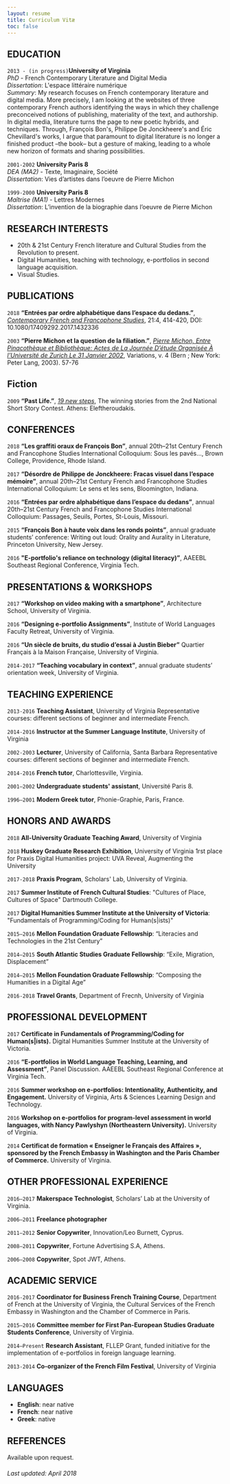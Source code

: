 ```yaml
---
layout: resume
title: Curriculum Vitæ
toc: false
---
```


<!--
## CURRENTLY
- PhD candidate in the Department of French in University of Virginia
- Praxis Fellow at the Scholars' Lab
-->

<!--
Use this snippet code to add a link to download CV in pdf.
[Download PDF]({{ "/assets/docs/CV18.pdf" | absolute_url }})
-->


## EDUCATION

`2013 - (in progress)`__University of Virginia__  
_PhD_ - French Contemporary Literature and Digital Media  
_Dissertation_: L'espace littéraire numérique  
_Summary_: My research focuses on French contemporary literature and digital media. More precisely, I am looking at the websites of three contemporary French authors identifying the ways in which they challenge preconceived notions of publishing, materiality of the text, and authorship. In digital media, literature turns the page to new poetic hybrids, and techniques. Through, François Bon's, Philippe De Jonckheere's and Éric Chevillard's works, I argue that paramount to digital literature is no longer a finished product –the book– but a gesture of making, leading to a whole new horizon of formats and sharing possibilities.  

`2001-2002`
__University Paris 8__    
_DEA (MA2)_ - Texte, Imaginaire, Société     
_Dissertation_: Vies d’artistes dans l’oeuvre de Pierre Michon

`1999-2000`
__University Paris 8__  
_Maîtrise (MA1)_ - Lettres Modernes   
_Dissertation_: L’invention de la biographie dans l’oeuvre de Pierre Michon  

## RESEARCH INTERESTS
- 20th & 21st Century French literature and Cultural Studies from the Revolution to present.  
- Digital Humanities, teaching with technology, e-portfolios in second language acquisition.  
- Visual Studies.

## PUBLICATIONS
`2018`
 __“Entrées par ordre alphabétique dans l’espace du dedans.”__, [_Contemporary French and Francophone Studies_](https://tandfonline.com/toc/gsit20/21/4?nav=tocList), 21:4, 414-420, DOI: 10.1080/17409292.2017.1432336

`2003`
__“Pierre Michon et la question de la filiation.”__, [_Pierre Michon, Entre Pinacothèque et Bibliothèque: Actes de La Journée D’étude Organisée À l’Université de Zurich Le 31 Janvier 2002_](https://www.peterlang.com/view/product/9301), Variations, v. 4 (Bern ; New York: Peter Lang, 2003). 57-76

## Fiction
`2009`
__“Past Life.”__, [_19 new steps_](http://www.biblionet.gr/book/144036/%CE%A3%CF%85%CE%BB%CE%BB%CE%BF%CE%B3%CE%B9%CE%BA%CF%8C_%CE%AD%CF%81%CE%B3%CE%BF/19_%CE%BD%CE%AD%CE%B1_%CE%B2%CE%AE%CE%BC%CE%B1%CF%84%CE%B1), The winning stories from the 2nd National Short Story Contest. Athens: Eleftheroudakis.

## CONFERENCES
`2018`
__“Les graffiti oraux de François Bon”__, annual 20th–21st Century French and Francophone Studies International Colloquium: Sous les pavés..., Brown College, Providence, Rhode Island.

`2017`
__“Désordre de Philippe de Jonckheere: Fracas visuel dans l’espace mémoire”__, annual 20th–21st Century French and Francophone Studies International Colloquium: Le sens et les sens, Bloomington, Indiana.

`2016`
__“Entrées par ordre alphabétique dans l’espace du dedans”__, annual 20th–21st Century French and Francophone Studies International Colloquium: Passages, Seuils, Portes, St-Louis, Missouri.

`2015`
__“François Bon à haute voix dans les ronds points”__, annual graduate students’ conference: Writing out loud: Orality and Aurality in Literature, Princeton University, New Jersey.

`2016`
__"E-portfolio's reliance on technology (digital literacy)”__, AAEEBL Southeast Regional Conference, Virginia Tech.

## PRESENTATIONS & WORKSHOPS
`2017`
__“Workshop on video making with a smartphone”__, Architecture School, University of Virginia.

`2016`
__“Designing e-portfolio Assignments”__, Institute of World Languages Faculty Retreat, University of Virginia.

`2016`
__“Un siècle de bruits, du studio d’essai à Justin Bieber”__ Quartier Français à la Maison Française, University of Virginia.

`2014-2017`
__“Teaching vocabulary in context”__, annual graduate students’ orientation week, University of Virginia.


## TEACHING EXPERIENCE
`2013-2016`
__Teaching Assistant__, University of Virginia
Representative courses: different sections of beginner and intermediate French.

`2014-2016`
__Instructor at the Summer Language Institute__, University of Virginia

`2002-2003`
__Lecturer__, University of California, Santa Barbara
Representative courses: different sections of beginner and intermediate French.

`2014-2016`
__French tutor__, Charlottesville, Virginia.  

`2001–2002`
__Undergraduate students' assistant__, Université Paris 8.

`1996–2001`
__Modern Greek tutor__, Phonie-Graphie, Paris, France.


## HONORS AND AWARDS  

`2018`
__All-University Graduate Teaching Award__, University of Virginia

`2018`
__Huskey Graduate Research Exhibition__, University of Virginia
1rst place for Praxis Digital Humanities project: UVA Reveal, Augmenting the University

`2017-2018`
__Praxis Program__, Scholars' Lab, University of Virginia.  

`2017`
__Summer Institute of French Cultural Studies__: "Cultures of Place, Cultures of Space" Dartmouth College.  

`2017`
__Digital Humanities Summer Institute at the University of Victoria__: "Fundamentals of Programming/Coding for Human(s|ists)"

`2015–2016`
__Mellon Foundation Graduate Fellowship__: “Literacies and Technologies in the 21st Century”

`2014–2015`
__South Atlantic Studies Graduate Fellowship__: “Exile, Migration, Displacement”

`2014–2015`
__Mellon Foundation Graduate Fellowship__: “Composing the Humanities in a Digital Age”   

`2016-2018`
__Travel Grants__, Department of Frecnh, University of Virginia   

## PROFESSIONAL DEVELOPMENT
`2017`
__Certificate in Fundamentals of Programming/Coding for Human(s|ists).__ Digital Humanities Summer Institute at the University of Victoria.

`2016`
__“E-portfolios in World Language Teaching, Learning, and Assessment”__, Panel Discussion. AAEEBL Southeast Regional Conference at Virginia Tech.

`2016`
__Summer workshop on e-portfolios: Intentionality, Authenticity, and Engagement.__ University of Virginia, Arts & Sciences Learning Design and Technology.

`2016`
__Workshop on e-portfolios for program-level assessment in world languages, with Nancy Pawlyshyn (Northeastern University).__ University of Virginia.

`2014`
__Certificat de formation « Enseigner le Français des Affaires », sponsored by the French Embassy in Washington and the Paris Chamber of Commerce.__ University of Virginia.

## OTHER PROFESSIONAL EXPERIENCE
`2016–2017`
__Makerspace Technologist__, Scholars’ Lab at the University of Virginia.

`2006–2011`
__Freelance photographer__

`2011–2012`
__Senior Copywriter__, Innovation/Leo Burnett, Cyprus.

`2008–2011`
__Copywriter__, Fortune Advertising S.A, Athens.

`2006–2008`
__Copywriter__, Spot JWT, Athens.

## ACADEMIC SERVICE
`2016-2017`
__Coordinator for Business French Training Course__, Department of French at the University of Virginia, the Cultural Services of the French Embassy in Washington and the Chamber of Commerce in Paris.

`2015–2016`
__Committee member for First Pan-European Studies Graduate Students Conference__, University of Virginia.

`2014–Present`
__Research Assistant__, FLLEP Grant, funded initiative for the implementation of e-portfolios in foreign language learning.

`2013-2014`
__Co-organizer of the French Film Festival__, University of Virginia

## LANGUAGES
- __English__: near native  
- __French__: near native  
- __Greek__: native  

## REFERENCES
Available upon request.
<!-- ### Footer -->

###### Last updated: April 2018
